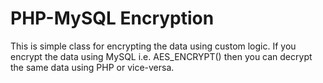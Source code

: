 PHP-MySQL Encryption
===============

This is simple class for encrypting the data using custom logic. If you encrypt the data using MySQL i.e. AES_ENCRYPT() then
you can decrypt the same data using PHP or vice-versa.
